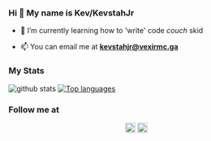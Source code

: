 ### Hi 👋 My name is Kev/KevstahJr

- 🌱 I’m currently learning how to 'write' code *couch* skid

- 📫 You can email me at **kevstahjr@vexirmc.ga**

### My Stats
![github stats](https://github-readme-stats.vercel.app/api?username=KevstahJr&show_icons=true&theme=vue-dark)
[![Top languages](https://github-readme-stats.vercel.app/api/top-langs/?username=KevstahJr&theme=vue-dark)](https://github.com/KevstahJr)

### Follow me at
<p align="center">
<a href="https://twitter.com/kevstahjr" target="blank"><img align="center" src="https://cdn.jsdelivr.net/npm/simple-icons@3.0.1/icons/twitter.svg" alt="kevstahjr" height="20" width="20" /></a>
<a href="https://www.instagram.com/kevstahjr/" target="blank"><img align="center" src="https://cdn.jsdelivr.net/npm/simple-icons@3.0.1/icons/instagram.svg" alt="kevstahjr" height="20" width="20" /></a>
</p>

